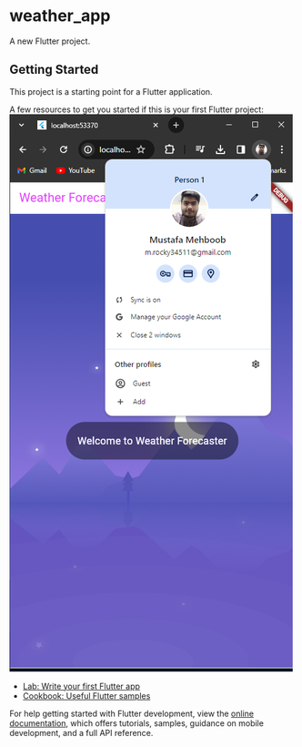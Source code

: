 # weather_app

A new Flutter project.

## Getting Started

This project is a starting point for a Flutter application.

A few resources to get you started if this is your first Flutter project:
  ![alt text](https://github.com/Mustafa-Mx/weather_app/blob/master/Screenshots/1.png)
- [Lab: Write your first Flutter app](https://docs.flutter.dev/get-started/codelab)
- [Cookbook: Useful Flutter samples](https://docs.flutter.dev/cookbook)

For help getting started with Flutter development, view the
[online documentation](https://docs.flutter.dev/), which offers tutorials,
samples, guidance on mobile development, and a full API reference.

